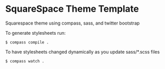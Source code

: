 SquareSpace Theme Template
==========================

Squarespace theme using compass, sass, and twitter bootstrap

To generate stylesheets run:

```
$ compass compile .
```

To have stylesheets changed dynamically as you update sass/\*.scss files

```
$ compass watch .
```
